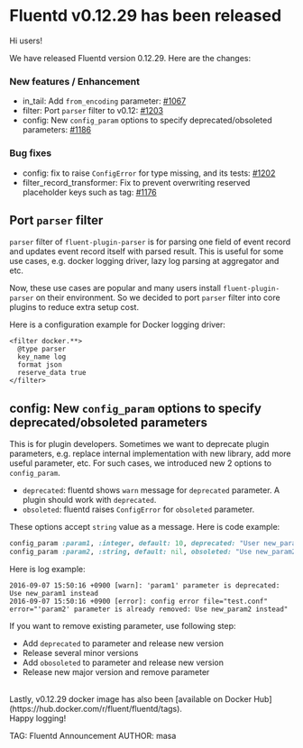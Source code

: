 # Fluentd v0.12.29 has been released

Hi users!

We have released Fluentd version 0.12.29.
Here are the changes:

### New features / Enhancement

* in\_tail: Add `from_encoding` parameter: [#1067](https://github.com/fluent/fluentd/pull/1067)
* filter: Port `parser` filter to v0.12: [#1203](https://github.com/fluent/fluentd/pull/1203)
* config: New `config_param` options to specify deprecated/obsoleted parameters: [#1186](https://github.com/fluent/fluentd/pull/1186)

### Bug fixes

* config: fix to raise `ConfigError` for type missing, and its tests: [#1202](https://github.com/fluent/fluentd/pull/1202)
* filter\_record\_transformer: Fix to prevent overwriting reserved placeholder keys such as tag: [#1176](https://github.com/fluent/fluentd/pull/1176)

## Port `parser` filter

`parser` filter of `fluent-plugin-parser` is for parsing one field of event record and updates event record itself with parsed result. This is useful for some use cases, e.g. docker logging driver, lazy log parsing at aggregator and etc.

Now, these use cases are popular and many users install `fluent-plugin-parser` on their environment. So we decided to port `parser` filter into core plugins to reduce extra setup cost.

Here is a configuration example for Docker logging driver:

```aconf
<filter docker.**>
  @type parser
  key_name log
  format json
  reserve_data true
</filter>
```

## config: New `config_param` options to specify deprecated/obsoleted parameters

This is for plugin developers. Sometimes we want to deprecate plugin parameters, e.g. replace internal implementation with new library, add more useful parameter, etc. For such cases, we introduced new 2 options to `config_param`.

- `deprecated`: fluentd shows `warn` message for `deprecated` parameter. A plugin should work with `deprecated`.
- `obsoleted`: fluentd raises `ConfigError` for `obsoleted` parameter.

These options accept `string` value as a message. Here is code example:

```ruby
config_param :param1, :integer, default: 10, deprecated: "User new_param1 instead"
config_param :param2, :string, default: nil, obsoleted: "Use new_param2 instead"
```

Here is log example:

```
2016-09-07 15:50:16 +0900 [warn]: 'param1' parameter is deprecated: Use new_param1 instead
2016-09-07 15:50:16 +0900 [error]: config error file="test.conf" error="'param2' parameter is already removed: Use new_param2 instead"
```

If you want to remove existing parameter, use following step:

- Add `deprecated` to parameter and release new version
- Release several minor versions
- Add `obosoleted` to parameter and release new version
- Release new major version and remove parameter


<br />
Lastly, v0.12.29 docker image has also been [available on Docker Hub](https://hub.docker.com/r/fluent/fluentd/tags).

<br />
Happy logging!


TAG: Fluentd Announcement
AUTHOR: masa
